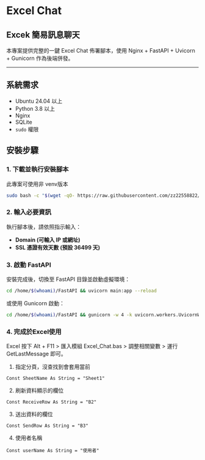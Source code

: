 # Excel Chat
## Excek 簡易訊息聊天

本專案提供完整的一鍵 Excel Chat 佈署腳本，使用 Nginx + FastAPI + Uvicorn + Gunicorn 作為後端併發。

---


## **系統需求**
- Ubuntu 24.04 以上
- Python 3.8 以上
- Nginx
- SQLite
- `sudo` 權限


## **安裝步驟**
### **1. 下載並執行安裝腳本**
此專案可使用非 venv版本
```bash
sudo bash -c "$(wget -qO- https://raw.githubusercontent.com/zz22558822/Excel_Chat/main/SQL/Excel_Chat_install.sh)"
```

### **2. 輸入必要資訊**
執行腳本後，請依照指示輸入：
- **Domain (可輸入 IP 或網址)**
- **SSL 憑證有效天數 (預設 36499 天)**


### **3. 啟動 FastAPI**
安裝完成後，切換至 FastAPI 目錄並啟動虛擬環境：
```bash
cd /home/$(whoami)/FastAPI && uvicorn main:app --reload
```

或使用 Gunicorn 啟動：
```bash
cd /home/$(whoami)/FastAPI && gunicorn -w 4 -k uvicorn.workers.UvicornWorker main:app
```

### **4. 完成於Excel使用**
Excel 按下 Alt + F11 > 匯入模組 Excel_Chat.bas > 調整相關變數 > 運行 GetLastMessage 即可。

1. 指定分頁，沒查找到會套用當前
```vba
Const SheetName As String = "Sheet1"
```
2. 刷新資料顯示的欄位
```vba
Const ReceiveRow As String = "B2"
```
3. 送出資料的欄位
```vba
Const SendRow As String = "B3"
```
4. 使用者名稱
```vba
Const userName As String = "使用者"
```
